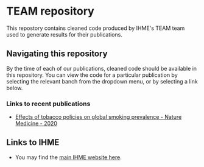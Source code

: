# TEAM repository
This repostory contains cleaned code produced by IHME's TEAM team used to generate results for their publications.

## Navigating this repository
By the time of each of our publications, cleaned code should be available in this repository. You can view the code for a particular publication by selecting the relevant banch from the dropdown menu, or by selecting a link below.

### Links to recent publications

* [Effects of tobacco policies on global smoking prevalence - Nature Medicine - 2020](https://github.com/ihmeuw/team/tree/effects_tobacco_policies)


## Links to IHME 

* You may find the [main IHME website here](http://www.healthdata.org).
